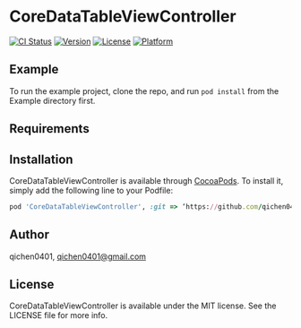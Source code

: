 # CoreDataTableViewController

[![CI Status](https://img.shields.io/travis/qichen0401/CoreDataTableViewController.svg?style=flat)](https://travis-ci.org/qichen0401/CoreDataTableViewController)
[![Version](https://img.shields.io/cocoapods/v/CoreDataTableViewController.svg?style=flat)](https://cocoapods.org/pods/CoreDataTableViewController)
[![License](https://img.shields.io/cocoapods/l/CoreDataTableViewController.svg?style=flat)](https://cocoapods.org/pods/CoreDataTableViewController)
[![Platform](https://img.shields.io/cocoapods/p/CoreDataTableViewController.svg?style=flat)](https://cocoapods.org/pods/CoreDataTableViewController)

## Example

To run the example project, clone the repo, and run `pod install` from the Example directory first.

## Requirements

## Installation

CoreDataTableViewController is available through [CocoaPods](https://cocoapods.org). To install
it, simply add the following line to your Podfile:

```ruby
pod 'CoreDataTableViewController', :git => ‘https://github.com/qichen0401/CoreDataTableViewController.git’
```

## Author

qichen0401, qichen0401@gmail.com

## License

CoreDataTableViewController is available under the MIT license. See the LICENSE file for more info.
